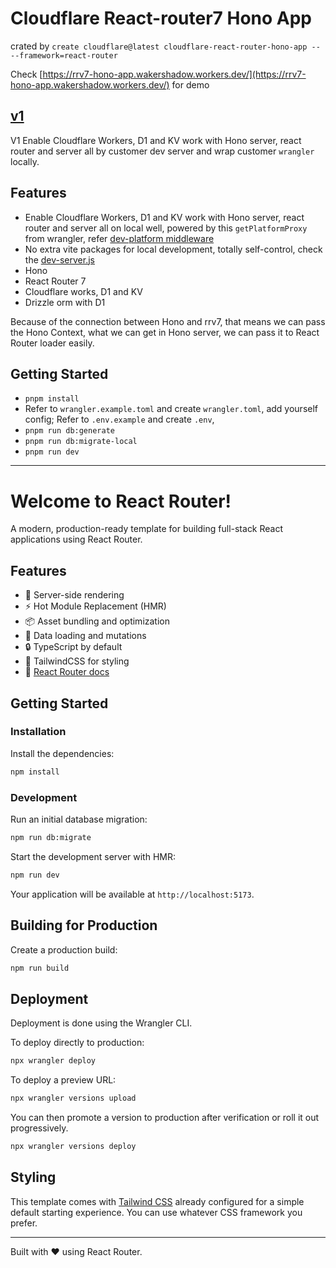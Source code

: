 # Cloudflare React-router7 Hono App

crated by `create cloudflare@latest cloudflare-react-router-hono-app -- --framework=react-router`

Check [https://rrv7-hono-app.wakershadow.workers.dev/](https://rrv7-hono-app.wakershadow.workers.dev/) for demo

## [v1](https://github.com/qinsong77/cloudflare-react-router-hono-app/tree/v1)

V1 Enable Cloudflare Workers, D1 and KV work with Hono server, react router and server all by customer dev server and wrap customer `wrangler` locally.

## Features

- Enable Cloudflare Workers, D1 and KV work with Hono server, react router and server all on local well, powered by this `getPlatformProxy` from wrangler, refer [dev-platform middleware](server/middleware/dev-platform.ts)
- No extra vite packages for local development, totally self-control, check the [dev-server.js](./dev-server.js)
- Hono
- React Router 7
- Cloudflare works, D1 and KV
- Drizzle orm with D1

Because of the connection between Hono and rrv7, that means we can pass the Hono Context,
what we can get in Hono server, we can pass it to React Router loader easily.

## Getting Started

- `pnpm install`
- Refer to `wrangler.example.toml` and create `wrangler.toml`, add yourself config; Refer to `.env.example` and create `.env`,
- `pnpm run db:generate`
- `pnpm run db:migrate-local`
- `pnpm run dev`

---

# Welcome to React Router!

A modern, production-ready template for building full-stack React applications using React Router.

## Features

- 🚀 Server-side rendering
- ⚡️ Hot Module Replacement (HMR)
- 📦 Asset bundling and optimization
- 🔄 Data loading and mutations
- 🔒 TypeScript by default
- 🎉 TailwindCSS for styling
- 📖 [React Router docs](https://reactrouter.com/)

## Getting Started

### Installation

Install the dependencies:

```bash
npm install
```

### Development

Run an initial database migration:

```bash
npm run db:migrate
```

Start the development server with HMR:

```bash
npm run dev
```

Your application will be available at `http://localhost:5173`.

## Building for Production

Create a production build:

```bash
npm run build
```

## Deployment

Deployment is done using the Wrangler CLI.

To deploy directly to production:

```sh
npx wrangler deploy
```

To deploy a preview URL:

```sh
npx wrangler versions upload
```

You can then promote a version to production after verification or roll it out progressively.

```sh
npx wrangler versions deploy
```

## Styling

This template comes with [Tailwind CSS](https://tailwindcss.com/) already configured for a simple default starting experience. You can use whatever CSS framework you prefer.

---

Built with ❤️ using React Router.
